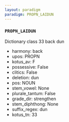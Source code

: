 ```yaml
---
layout: paradigm
paradigm: PROPN_LAIDUN
---
```

### ` PROPN_LAIDUN `

Dictionary class 33 back dun
* harmony: back
* upos: PROPN
* kotus_av: F
* possessive: False
* clitics: False
* deletion: dun
* pos: NOUN
* stem_vowel: None
* plurale_tantum: False
* grade_dir: strengthen
* stem_diphthong: None
* suffix_regex: dun
* kotus_tn: 33
